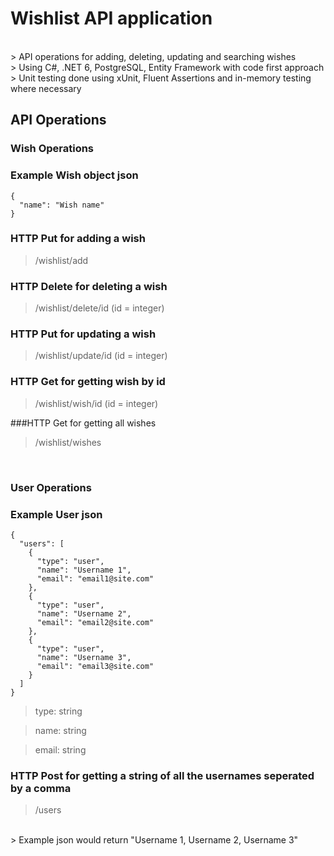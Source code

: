 # Wishlist API application
</br>
> API operations for adding, deleting, updating and searching wishes
</br>
> Using C#, .NET 6, PostgreSQL, Entity Framework with code first approach
</br>
> Unit testing done using xUnit, Fluent Assertions and in-memory testing where necessary

## API Operations

### Wish Operations

### Example Wish object json

```
{
  "name": "Wish name"
}
```

### HTTP Put for adding a wish
> /wishlist/add

### HTTP Delete for deleting a wish
> /wishlist/delete/id (id = integer)

### HTTP Put for updating a wish
> /wishlist/update/id (id = integer)

### HTTP Get for getting wish by id
> /wishlist/wish/id (id = integer)

###HTTP Get for getting all wishes 
> /wishlist/wishes
</br>

### User Operations

### Example User json

```
{
  "users": [
    {
      "type": "user",
      "name": "Username 1",
      "email": "email1@site.com"
    },
    {
      "type": "user",
      "name": "Username 2",
      "email": "email2@site.com"
    },
    {
      "type": "user",
      "name": "Username 3",
      "email": "email3@site.com"
    }
  ]
}
```

> type: string

> name: string

> email: string

### HTTP Post for getting a string of all the usernames seperated by a comma
> /users
</br>
> Example json would return "Username 1, Username 2, Username 3"



